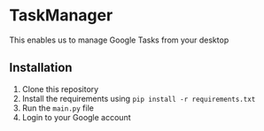 # TaskManager
This enables us to manage Google Tasks from your desktop

## Installation
1. Clone this repository
2. Install the requirements using `pip install -r requirements.txt`
3. Run the `main.py` file
4. Login to your Google account